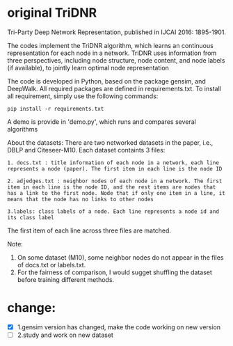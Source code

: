 # original TriDNR
Tri-Party Deep Network Representation, published in IJCAI 2016: 1895-1901.

The codes implement the TriDNR algorithm, which learns an continuous representation for each node in a network. TriDNR uses information from three perspectives, including node structure, node content, and node labels (if available), to jointly learn optimal node representation


The code is developed in Python, based on the package gensim, and DeepWalk. All required packages are defined in requirements.txt. To install all requirement, simply use the following commands:

	pip install -r requirements.txt

A demo is provide in 'demo.py', which runs and compares several algorithms 

About the datasets:
There are two networked datasets in the paper, i.e., DBLP and Citeseer-M10.
Each dataset containts 3 files:
	
	1. docs.txt : title information of each node in a network, each line represents a node (paper). The first item in each line is the node ID

	2. adjedges.txt : neighbor nodes of each node in a network. The first item in each line is the node ID, and the rest items are nodes that has a link to the first node. Node that if only one item in a line, it means that the node has no links to other nodes

	3.labels: class labels of a node. Each line represents a node id and its class label

The first item of each line across three files are matched. 


Note:
1. On some dataset (M10), some neighbor nodes do not appear in the files of docs.txt or labels.txt. 
2. For the fairness of comparison, I would sugget shuffling the dataset before training different methods.

# change:
- [x] 1.gensim version has changed, make the code working on new version 
- [ ] 2.study and work on new dataset
